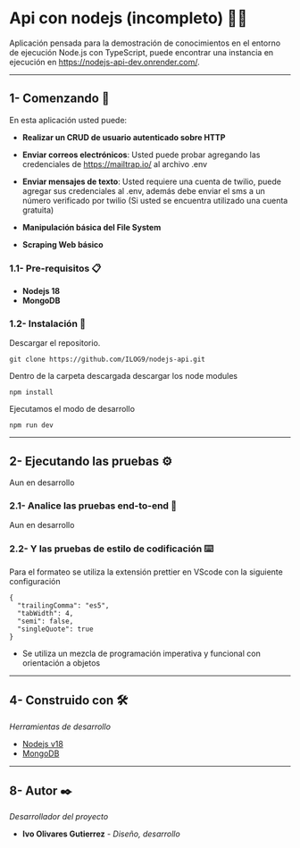 # Api con nodejs (incompleto) 🐱‍👤

Aplicación pensada para la demostración de conocimientos en el entorno de ejecución Node.js con TypeScript, puede encontrar una instancia en ejecución en https://nodejs-api-dev.onrender.com/.

---

## 1- Comenzando 🚀

En esta aplicación usted puede:

-   **Realizar un CRUD de usuario autenticado sobre HTTP**

-   **Enviar correos electrónicos**: Usted puede probar agregando las credenciales de https://mailtrap.io/ al archivo .env

-   **Enviar mensajes de texto**: Usted requiere una cuenta de twilio, puede agregar sus credenciales al .env, además debe enviar el sms a un número verificado por twilio (Si usted se encuentra utilizado una cuenta gratuita)

-   **Manipulación básica del File System**

-   **Scraping Web básico**

### 1.1- Pre-requisitos 📋

-   **Nodejs 18**
-   **MongoDB**

### 1.2- Instalación 🔧

Descargar el repositorio.

```
git clone https://github.com/ILOG9/nodejs-api.git
```

Dentro de la carpeta descargada descargar los node modules

```
npm install
```

Ejecutamos el modo de desarrollo

```
npm run dev
```

---

## 2- Ejecutando las pruebas ⚙️

Aun en desarrollo

### 2.1- Analice las pruebas end-to-end 🔩

Aun en desarrollo

### 2.2- Y las pruebas de estilo de codificación ⌨️

Para el formateo se utiliza la extensión prettier en VScode con la siguiente configuración

```
{
  "trailingComma": "es5",
  "tabWidth": 4,
  "semi": false,
  "singleQuote": true
}
```

-   Se utiliza un mezcla de programación imperativa y funcional con orientación a objetos

---

## 4- Construido con 🛠️

_Herramientas de desarrollo_

-   [Nodejs v18](https://nodejs.org/en/)
-   [MongoDB](https://www.mongodb.com/)

---

## 8- Autor ✒️

_Desarrollador del proyecto_

-   **Ivo Olivares Gutierrez** - _Diseño, desarrollo_
